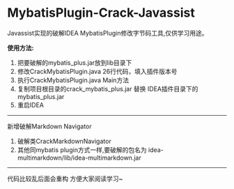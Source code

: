 # MybatisPlugin-Crack-Javassist
Javassist实现的破解IDEA MybatisPlugin修改字节码工具,仅供学习用途。

**使用方法:**

1. 把要破解的mybatis_plus.jar放到lib目录下
2. 修改CrackMybatisPlugin.java 26行代码，填入插件版本号
3. 执行CrackMybatisPlugin.java Main方法
4. 复制项目根目录的crack_mybatis_plus.jar 替换 IDEA插件目录下的mybatis_plus.jar
5. 重启IDEA

---------------

新增破解Markdown Navigator

1. 破解类CrackMarkdownNavigator
2. 其他同mybatis plugin方式一样,要破解的包名为 idea-multimarkdown/lib/idea-multimarkdown.jar

---------------

代码比较乱后面会重构 方便大家阅读学习~
